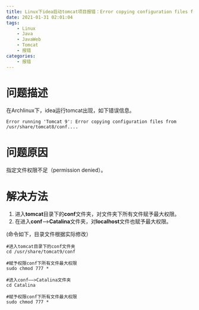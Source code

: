 ```yaml
---
title: Linux下idea启动tomcat项目报错：Error copying configuration files from
date: 2021-01-31 02:01:04
tags:
	- Linux
	- Java
	- JavaWeb
	- Tomcat
	- 报错
categories:
	- 报错
---
```


# 问题描述

在Archlinux下，idea运行tomcat出现，如下错误信息。

`Error running 'Tomcat 9': Error copying configuration files from /usr/share/tomcat8/conf....`

# 问题原因

指定文件权限不足（permission denied）。

# 解决方法

1. 进入**tomcat**目录下的**conf**文件夹，对文件夹下所有文件赋予最大权限。
2. 在进入**conf**——>**Catalina**文件夹，对**localhost**文件也赋予最大权限。

(命令如下，目录文件根据实际修改）

~~~shell
#进入tomcat目录下的conf文件夹
cd /usr/share/tomcat9/conf
 
#赋予权限conf下所有文件最大权限
sudo chmod 777 *

#进入conf——>Catalina文件夹
cd Catalina

#赋予权限conf下所有文件最大权限
sudo chmod 777 *
~~~

